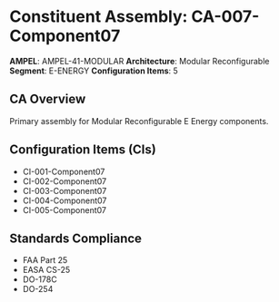 # Constituent Assembly: CA-007-Component07

**AMPEL**: AMPEL-41-MODULAR
**Architecture**: Modular Reconfigurable
**Segment**: E-ENERGY
**Configuration Items**: 5

## CA Overview
Primary assembly for Modular Reconfigurable E Energy components.

## Configuration Items (CIs)
- CI-001-Component07
- CI-002-Component07
- CI-003-Component07
- CI-004-Component07
- CI-005-Component07

## Standards Compliance
- FAA Part 25
- EASA CS-25
- DO-178C
- DO-254
